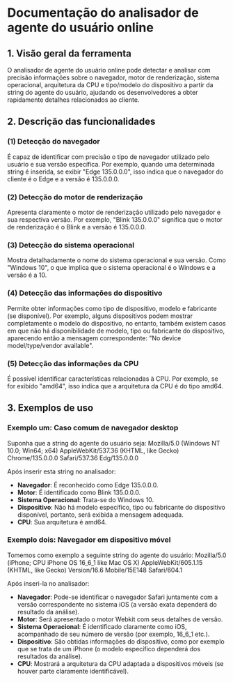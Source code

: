 # Documentação do analisador de agente do usuário online

## 1. Visão geral da ferramenta

O analisador de agente do usuário online pode detectar e analisar com precisão informações sobre o navegador, motor de renderização, sistema operacional, arquitetura da CPU e tipo/modelo do dispositivo a partir da string do agente do usuário, ajudando os desenvolvedores a obter rapidamente detalhes relacionados ao cliente.

## 2. Descrição das funcionalidades

### (1) Detecção do navegador

É capaz de identificar com precisão o tipo de navegador utilizado pelo usuário e sua versão específica. Por exemplo, quando uma determinada string é inserida, se exibir "Edge 135.0.0.0", isso indica que o navegador do cliente é o Edge e a versão é 135.0.0.0.

### (2) Detecção do motor de renderização

Apresenta claramente o motor de renderização utilizado pelo navegador e sua respectiva versão. Por exemplo, "Blink 135.0.0.0" significa que o motor de renderização é o Blink e a versão é 135.0.0.0.

### (3) Detecção do sistema operacional

Mostra detalhadamente o nome do sistema operacional e sua versão. Como "Windows 10", o que implica que o sistema operacional é o Windows e a versão é a 10.

### (4) Detecção das informações do dispositivo

Permite obter informações como tipo de dispositivo, modelo e fabricante (se disponível). Por exemplo, alguns dispositivos podem mostrar completamente o modelo do dispositivo, no entanto, também existem casos em que não há disponibilidade de modelo, tipo ou fabricante do dispositivo, aparecendo então a mensagem correspondente: "No device model/type/vendor available".

### (5) Detecção das informações da CPU

É possível identificar características relacionadas à CPU. Por exemplo, se for exibido "amd64", isso indica que a arquitetura da CPU é do tipo amd64.

## 3. Exemplos de uso

### Exemplo um: Caso comum de navegador desktop

Suponha que a string do agente do usuário seja:
Mozilla/5.0 (Windows NT 10.0; Win64; x64) AppleWebKit/537.36 (KHTML, like Gecko) Chrome/135.0.0.0 Safari/537.36 Edg/135.0.0.0

Após inserir esta string no analisador:

  * **Navegador**: É reconhecido como Edge 135.0.0.0.
  * **Motor**: É identificado como Blink 135.0.0.0.
  * **Sistema Operacional**: Trata-se do Windows 10.
  * **Dispositivo**: Não há modelo específico, tipo ou fabricante do dispositivo disponível, portanto, será exibida a mensagem adequada.
  * **CPU**: Sua arquitetura é amd64.

### Exemplo dois: Navegador em dispositivo móvel

Tomemos como exemplo a seguinte string do agente do usuário:
Mozilla/5.0 (iPhone; CPU iPhone OS 16_6_1 like Mac OS X) AppleWebKit/605.1.15 (KHTML, like Gecko) Version/16.6 Mobile/15E148 Safari/604.1

Após inseri-la no analisador:

  * **Navegador**: Pode-se identificar o navegador Safari juntamente com a versão correspondente no sistema iOS (a versão exata dependerá do resultado da análise).
  * **Motor**: Será apresentado o motor Webkit com seus detalhes de versão.
  * **Sistema Operacional**: É identificado claramente como iOS, acompanhado de seu número de versão (por exemplo, 16_6_1 etc.).
  * **Dispositivo**: São obtidas informações do dispositivo, como por exemplo que se trata de um iPhone (o modelo específico dependerá dos resultados da análise).
  * **CPU**: Mostrará a arquitetura da CPU adaptada a dispositivos móveis (se houver parte claramente identificável).
